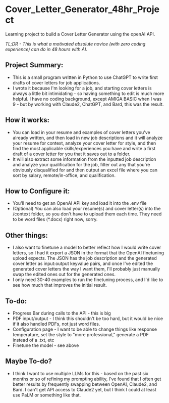 # Cover_Letter_Generator_48hr_Project

Learning project to build a Cover Letter Generator using the openAI API. 

_TL;DR - This is what a motivated absolute novice (with zero coding experience) can do in 48 hours with AI._

## Project Summary:

- This is a small program written in Python to use ChatGPT to write first drafts of cover letters for job applications.  
- I wrote it because I'm looking for a job, and starting cover letters is always a little bit intimidating - so having something to edit is much more helpful. I have no coding background, except AMIGA BASIC when I was 9 - but by working with Claude2, ChatGPT, and Bard, this was the result.

## How it works:

- You can load in your resume and examples of cover letters you've already written, and then load in new job descriptions and it will analyze your resume for context, analyze your cover letter for style, and then find the most applicable skills/experiences you have and write a first draft of a cover letter for you that it saves out to a folder.
- It will also extract some information from the inputted job description and analyze your qualification for the job, filter out any that you're obviously disqualified for and then output an excel file where you can sort by salary, remote/in-office, and qualification.

## How to Configure it:

- You'll need to get an OpenAI API key and load it into the .env file
- (Optional) You can also load your resume(s) and cover letter(s) into the /context folder, so you don't have to upload them each time.  They need to be word files (*.docx) right now, sorry. 

## Other things:

- I also want to finetune a model to better reflect how I would write cover letters, so I had it export a JSON in the format that the OpenAI finetuning upload expects. The JSON has the job description and the generated cover letter as input:output keyvalue pairs, and once I've edited the generated cover letters the way I want them, I'll probably just manually swap the edited ones out for the generated ones.  
- I only need 30-40 examples to run the finetuning process, and I'd like to see how much that improves the initial result.

## To-do:

- Progress Bar during calls to the API - this is big
- PDF input/output - I think this shouldn't be too hard, but it would be nice if it also handled PDFs, not just word files.
- Configuration page - I want to be able to change things like response temperature, set the style to "more professional," generate a PDF instead of a .txt, etc  
- Finetune the model - see above

## Maybe To-do?

- I think I want to use multiple LLMs for this - based on the past six months or so of refining my prompting ability, I've found that I often get better results by frequently swapping between OpenAI, Claude2, and Bard. I can't get API access to Claude2 yet, but I think I could at least use PaLM or something like that.
